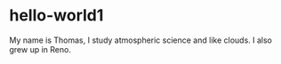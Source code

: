 # hello-world1

My name is Thomas, I study atmospheric science and like clouds. I also grew up in Reno.
